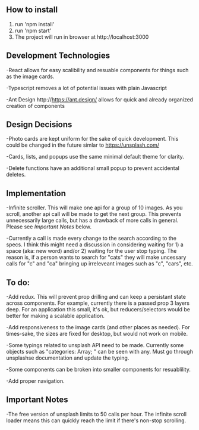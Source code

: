 ## How to install
1) run 'npm install'
2) run 'npm start'
3) The project will run in browser at http://localhost:3000

## Development Technologies
-React allows for easy scalibility and resuable components for things such as the image cards.

-Typescript removes a lot of potential issues with plain Javascript

-Ant Design http://https://ant.design/ allows for quick and already organized creation of components


## Design Decisions
-Photo cards are kept uniform for the sake of quick development. This could be changed in the future simlar to https://unsplash.com/ 

-Cards, lists, and popups use the same minimal default theme for clarity.

-Delete functions have an additional small popup to prevent accidental deletes.


## Implementation
-Infinite scroller. This will make one api for a group of 10 images. As you scroll, another api call will be made to get the next group. This prevents unnecessarily large calls, but has a drawback of more calls in general. Please see *Important Notes* below.

-Currently a call is made every change to the search according to the specs. I think this might need a discussion in considering waiting for 1) a space (aka: new word) and/or 2) waiting for the user stop typing. The reason is, if a person wants to search for "cats" they will make uncessary calls for "c" and "ca" bringing up irreleveant images such as "c", "cars", etc. 


## To do:
-Add redux. This will prevent prop drilling and can keep a persistant state across components. For example, currently there is a passed prop 3 layers deep. For an application this small, it's ok, but reducers/selectors would be better for making a scalable application.

-Add responsiveness to the image cards (and other places as needed). For times-sake, the sizes are fixed for desktop, but would not work on mobile. 

-Some typings related to unsplash API need to be made. Currently some objects such as "categories: Array<any>; " can be seen with any. Must go through unsplashse documentation and update the typing.

-Some components can be broken into smaller components for resuablility.

-Add proper navigation.


## Important Notes
-The free version of unsplash limits to 50 calls per hour. The infinite scroll loader means this can quickly reach the limit if there's non-stop scrolling.
